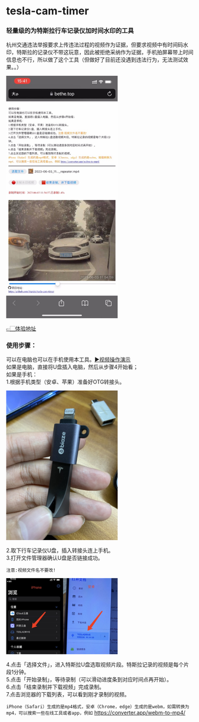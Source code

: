 # tesla-cam-timer
### 轻量级的为特斯拉行车记录仪加时间水印的工具  
杭州交通违法举报要求上传违法过程的视频作为证据，但要求视频中有时间码水印，特斯拉的记录仪不带这玩意，因此被拒绝采纳作为证据，手机拍屏幕带上时间信息也不行，所以做了这个工具（但做好了目前还没遇到违法行为，无法测试效果。。）

<p align="left">
<img width="300" alt="Screen Shot" src='https://raw.githubusercontent.com/bigxixi/bigxixi.github.io/master/teslaCamTimer/0.jpg' />
</p>

[👉🏻体验地址](https://bigxixi.com/teslaCamTimer/) 

### 使用步骤：

可以在电脑也可以在手机使用本工具。[▶️视频操作演示](https://www.bilibili.com/video/BV1Pu4y1D7ND/)   
如果是电脑，直接将U盘插入电脑，然后从步骤4开始看；  
如果是手机：  
1.根据手机类型（安卓、苹果）准备好OTG转接头。 

<p align="left">
<img width="300" alt="Screen Shot" src='https://raw.githubusercontent.com/bigxixi/bigxixi.github.io/master/teslaCamTimer/2.jpg' />
</p>

2.取下行车记录仪U盘，插入转接头连上手机。  
3.打开文件管理器确认U盘是否链接成功。  

 `注意:视频文件名不要改!`
 
<p align="left">
<img width="300" alt="Screen Shot" src='https://raw.githubusercontent.com/bigxixi/bigxixi.github.io/master/teslaCamTimer/1.jpg' />
</p>  

4.点击「选择文件」，进入特斯拉U盘选取视频片段。特斯拉记录的视频是每个片段1分钟。  
5.点击「开始录制」，等待录制（可以滑动进度条到对应时间点再开始）。  
6.点击「结束录制并下载视频」完成录制。  
7.点击浏览器的下载列表，可以看到刚才录制的视频。  

`iPhone（Safari）生成的是mp4格式，安卓（Chrome，edge）生成的是webm，如需转换为mp4，可以搜索一些在线工具或者app，例如` 
https://converter.app/webm-to-mp4/


